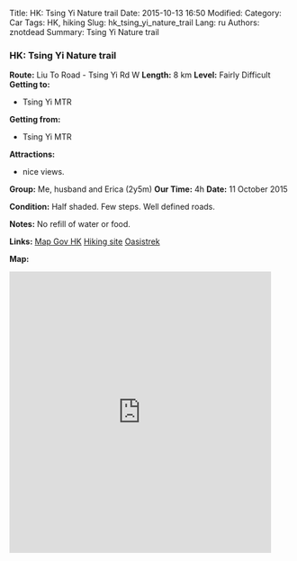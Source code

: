 Title: HK: Tsing Yi Nature trail
Date: 2015-10-13 16:50
Modified: 
Category: Car
Tags: HK,  hiking
Slug: hk_tsing_yi_nature_trail
Lang: ru
Authors: znotdead
Summary: Tsing Yi Nature trail

### HK: Tsing Yi Nature trail

**Route:** Liu To Road - Tsing Yi Rd W
**Length:** 8 km
**Level:** Fairly Difficult
**Getting to:**
 - Tsing Yi MTR

**Getting from:**
 - Tsing Yi MTR

**Attractions:**
 - nice views.

**Group:** Me, husband and Erica (2y5m)
**Our Time:** 4h
**Date:** 11 October 2015

**Condition:**
Half shaded. Few steps. Well defined roads.

**Notes:**
No refill of water or food.

**Links:**
[Map Gov HK](http://www2.map.gov.hk/gih3/view/index.jsp)
[Hiking site](http://hiking.gov.hk/eng)
[Oasistrek](http://www.oasistrek.com)

**Map:**
<iframe src='https://connect.garmin.com/activity/embed/924295463' width='465' height='500' frameborder='0'></iframe>